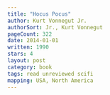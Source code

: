 ```yaml
---
title: "Hocus Pocus"
author: Kurt Vonnegut Jr.
authorSort: Jr., Kurt Vonnegut
pageCount: 322
date: 2014-01-01
written: 1990
stars: 4
layout: post
category: book
tags: read unreviewed scifi
mapping: USA, North America
---
```

